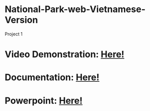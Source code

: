 # National-Park-web-Vietnamese-Version
Project 1
# Video Demonstration: <a target=”_blank” href="https://drive.google.com/file/d/1896zVhmiNW1hfHpGdSrkJoUBWf0tS_u0/view?usp=sharing">Here!</a>
# Documentation: <a target=”_blank” href="https://docs.google.com/document/d/1LB3-FnrDDeUVOEZ0PSIH-9N7LT8_hIiM/edit?usp=share_link&ouid=112702925841161506271&rtpof=true&sd=true">Here!</a>
# Powerpoint: <a target=”_blank” href="https://docs.google.com/presentation/d/1O6OrtOzilqFCKKCtcVURVn9Z_ZMIkI6t/edit?usp=sharing&ouid=112702925841161506271&rtpof=true&sd=true">Here!</a>
